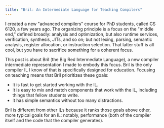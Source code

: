 ```yaml
---
title: "Bril: An Intermediate Language for Teaching Compilers"
---
```

I created a new "advanced compilers" course for PhD students, called CS 6120, a few years ago.
The organizing principle is a focus on the "middle end," defined broadly:
analysis and optimization, but also runtime services, verification, synthesis, JITs, and so on;
but not lexing, parsing, semantic analysis, register allocation, or instruction selection.
That latter stuff is all cool, but you have to sacrifice something for a coherent focus.

This post is about Bril (the Big Red Intermediate Language), a new compiler intermediate representation I made to embody this focus.
Bril is the only compiler IL I know of that is specifically designed for education.
Focusing on teaching means that Bril prioritizes these goals:

* It is fast to get started working with the IL.
* It is easy to mix and match components that work with the IL, including things that fellow students write.
* It has simple semantics without too many distractions.

Bril is different from other ILs because it ranks those goals above other, more typical goals for an IL:
notably, performance (both of the compiler itself and the code that the compiler generates).
